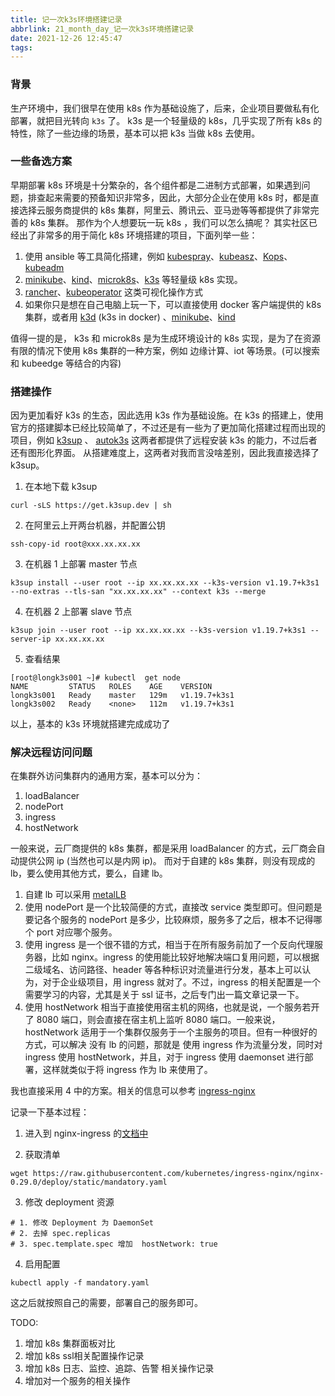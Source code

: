 ```yaml
---
title: 记一次k3s环境搭建记录
abbrlink: 21_month_day_记一次k3s环境搭建记录
date: 2021-12-26 12:45:47
tags:
---
```


### 背景

生产环境中，我们很早在使用 k8s 作为基础设施了，后来，企业项目要做私有化部署，就把目光转向 `k3s` 了。
k3s 是一个轻量级的 k8s，几乎实现了所有 k8s 的特性，除了一些边缘的场景，基本可以把 k3s 当做 k8s 去使用。

### 一些备选方案

早期部署 k8s 环境是十分繁杂的，各个组件都是二进制方式部署，如果遇到问题，排查起来需要的预备知识非常多，因此，大部分企业在使用 k8s 时，都是直接选择云服务商提供的 k8s 集群，阿里云、腾讯云、亚马逊等等都提供了非常完善的 k8s 集群。
那作为个人想要玩一玩 k8s ，我们可以怎么搞呢？ 其实社区已经出了非常多的用于简化 k8s 环境搭建的项目，下面列举一些：
1. 使用 ansible 等工具简化搭建，例如 [kubespray](https://github.com/kubernetes-sigs/kubespray)、[kubeasz](https://github.com/easzlab/kubeasz)、[Kops](https://github.com/kubernetes/kops)、[kubeadm](https://github.com/kubernetes/kubeadm)
3. [minikube](https://github.com/kubernetes/minikube)、[kind](https://github.com/kubernetes-sigs/kind)、[microk8s](https://github.com/ubuntu/microk8s)、[k3s](https://github.com/k3s-io/k3s) 等轻量级 k8s 实现。
4. [rancher](https://github.com/ubuntu/microk8s)、[kubeoperator](https://github.com/KubeOperator/KubeOperator) 这类可视化操作方式
5. 如果你只是想在自己电脑上玩一下，可以直接使用 docker 客户端提供的 k8s 集群，或者用 [k3d](https://github.com/rancher/k3d) (k3s in docker) 、[minikube](https://github.com/kubernetes/minikube)、[kind](https://github.com/kubernetes-sigs/kind)

值得一提的是， k3s 和 microk8s 是为生成环境设计的 k8s 实现，是为了在资源有限的情况下使用 k8s 集群的一种方案，例如 边缘计算、iot 等场景。(可以搜索和 kubeedge 等结合的内容)


### 搭建操作

因为更加看好 k3s 的生态，因此选用 k3s 作为基础设施。在 k3s 的搭建上，使用官方的搭建脚本已经比较简单了，不过还是有一些为了更加简化搭建过程而出现的项目，例如 [k3sup](https://github.com/alexellis/k3sup) 、 [autok3s](https://github.com/cnrancher/autok3s) 这两者都提供了远程安装 k3s 的能力，不过后者还有图形化界面。 从搭建难度上，这两者对我而言没啥差别，因此我直接选择了 k3sup。

1. 在本地下载 k3sup 

```shell
curl -sLS https://get.k3sup.dev | sh
```

2. 在阿里云上开两台机器，并配置公钥
```shell
ssh-copy-id root@xxx.xx.xx.xx
```

3. 在机器 1 上部署 master 节点
```shell
k3sup install --user root --ip xx.xx.xx.xx --k3s-version v1.19.7+k3s1  --no-extras --tls-san "xx.xx.xx.xx" --context k3s --merge
```

4. 在机器 2 上部署 slave 节点
```shell
k3sup join --user root --ip xx.xx.xx.xx --k3s-version v1.19.7+k3s1 --server-ip xx.xx.xx.xx
```

5. 查看结果
```shell
[root@longk3s001 ~]# kubectl  get node
NAME         STATUS   ROLES    AGE    VERSION
longk3s001   Ready    master   129m   v1.19.7+k3s1
longk3s002   Ready    <none>   112m   v1.19.7+k3s1
```

以上，基本的 k3s 环境就搭建完成成功了

### 解决远程访问问题

在集群外访问集群内的通用方案，基本可以分为： 

1. loadBalancer
2. nodePort
3. ingress
4. hostNetwork

一般来说，云厂商提供的 k8s 集群，都是采用 loadBalancer 的方式，云厂商会自动提供公网 ip (当然也可以是内网 ip)。 而对于自建的 k8s 集群，则没有现成的 lb，要么使用其他方式，要么，自建 lb。

1. 自建 lb 可以采用 [metalLB](https://github.com/metallb/metallb)
2. 使用 nodePort 是一个比较简便的方式，直接改 service 类型即可。但问题是要记各个服务的 nodePort 是多少，比较麻烦，服务多了之后，根本不记得哪个 port 对应哪个服务。
3. 使用 ingress 是一个很不错的方式，相当于在所有服务前加了一个反向代理服务器，比如 nginx。ingress 的使用能比较好地解决端口复用问题，可以根据 二级域名、访问路径、header 等各种标识对流量进行分发，基本上可以认为，对于企业级项目，用 ingress 就对了。不过，ingress 的相关配置是一个需要学习的内容，尤其是关于 ssl 证书，之后专门出一篇文章记录一下。
4. 使用 hostNetwork 相当于直接使用宿主机的网络，也就是说，一个服务若开了 8080 端口，则会直接在宿主机上监听 8080 端口。一般来说，hostNetwork 适用于一个集群仅服务于一个主服务的项目。但有一种很好的方式，可以解决 没有 lb 的问题，那就是 使用 ingress 作为流量分发，同时对 ingress 使用 hostNetwork，并且，对于 ingress 使用 daemonset 进行部署，这样就类似于将 ingress 作为 lb 来使用了。

我也直接采用 4 中的方案。相关的信息可以参考 [ingress-nginx](https://github.com/kubernetes/ingress-nginx/blob/nginx-0.29.0/docs/deploy/baremetal.md)

记录一下基本过程：
1. 进入到 nginx-ingress 的[文档中](https://github.com/kubernetes/ingress-nginx/blob/nginx-0.29.0/docs/deploy/index.md)

2. 获取清单
```shell
wget https://raw.githubusercontent.com/kubernetes/ingress-nginx/nginx-0.29.0/deploy/static/mandatory.yaml
```

3. 修改 deployment 资源
```shell
# 1. 修改 Deployment 为 DaemonSet
# 2. 去掉 spec.replicas
# 3. spec.template.spec 增加  hostNetwork: true
```

4. 启用配置
```shell
kubectl apply -f mandatory.yaml
```

这之后就按照自己的需要，部署自己的服务即可。

TODO:
1. 增加 k8s 集群面板对比
2. 增加 k8s ssl相关配置操作记录
3. 增加 k8s 日志、监控、追踪、告警 相关操作记录
4. 增加对一个服务的相关操作
